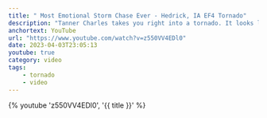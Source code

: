 ```yaml
---
title: " Most Emotional Storm Chase Ever - Hedrick, IA EF4 Tornado"
description: "Tanner Charles takes you right into a tornado. It looks like the movie Twister."
anchortext: YouTube
url: "https://www.youtube.com/watch?v=z550VV4EDl0"
date: 2023-04-03T23:05:13
youtube: true
category: video
tags:
    - tornado
    - video
---
```


{% youtube 'z550VV4EDl0', '{{ title }}' %}
